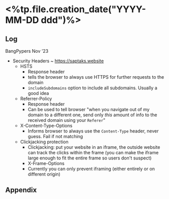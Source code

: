 # <%tp.file.creation_date("YYYY-MM-DD ddd")%>

## Log

BangPypers Nov ’23
+ Security Headers ~ https://saptaks.website
	+ HSTS
		+ Response header
		+ tells the browser to always use HTTPS for further requests to the domain
		+ `includeSubdomains` option to include all subdomains. Usually a good idea
	+ Referrer-Policy
		+ Response header
		+ Can be used to tell browser "when you navigate out of my domain to a different one, send only _this_ amount of info to the received domain using your `Referer`"
	+ X-Content-Type-Options
		+ Informs browser to always use the `Content-Type` header, never guess. Fail if not matching
	+ Clickjacking protection
		+ Clickjacking: put your website in an iframe, the outside website can track the clicks within the frame (you can make the iframe large enough to fit the entire frame so users don't suspect)
		+ X-Frame-Options
		+ Currently you can only prevent iframing (either entirely or on different origin)
## Appendix
